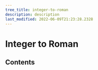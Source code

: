 ```yaml
---
tree_title: integer-to-roman
description: description
last_modified: 2022-06-09T21:23:28.2328
---
```


# Integer to Roman

## Contents
